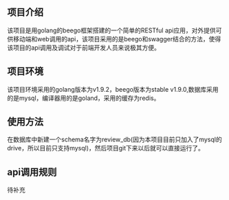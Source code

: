 项目介绍
---
该项目是用golang的beego框架搭建的一个简单的RESTful api应用，对外提供可供移动端和web调用的api，该项目采用的是beego和swagger结合的方法，使得该项目的api调用及调试对于前端开发人员来说极其方便。

项目环境
---
该项目环境采用的golang版本为v1.9.2，beego版本为stable v1.9.0,数据库采用的是mysql，编译器用的是goland，采用的缓存为redis。

使用方法
---
在数据库中新建一个schema名字为review_db(因为本项目目前只加入了mysql的drive，所以目前只支持mysql)，然后项目git下来以后就可以直接运行了。

api调用规则
---
待补充
